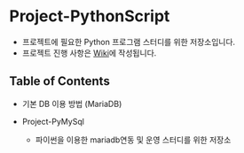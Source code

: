 # Project-PythonScript

- 프로젝트에 필요한 Python 프로그램 스터디를 위한 저장소입니다.
- 프로젝트 진행 사항은 [Wiki](https://github.com/shhan0226/Project-PythonScript/wiki)에 작성됩니다.

## Table of Contents

- 기본 DB 이용 방법 (MariaDB)

- Project-PyMySql
  * 파이썬을 이용한 mariadb연동 및 운영 스터디를 위한 저장소
